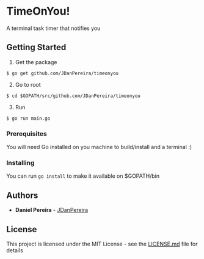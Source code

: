 # TimeOnYou!
A terminal task timer that notifies you

## Getting Started

1. Get the package
```
$ go get github.com/JDanPereira/timeonyou
```
2. Go to root
```
$ cd $GOPATH/src/github.com/JDanPereira/timeonyou
```
3. Run
```
$ go run main.go
```

### Prerequisites

You will need Go installed on you machine to build/install and a terminal :)

### Installing

You can run
``` go install ```
to make it available on $GOPATH/bin

## Authors

* **Daniel Pereira** - [JDanPereira](https://github.com/JDanPereira)

## License

This project is licensed under the MIT License - see the [LICENSE.md](LICENSE.md) file for details

